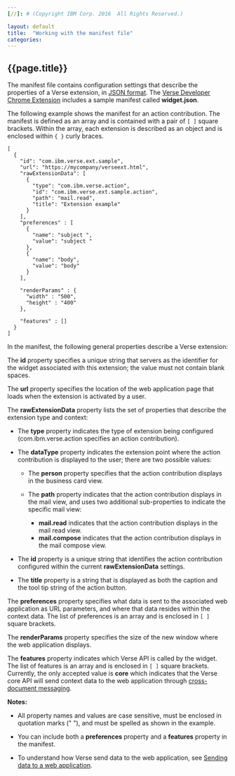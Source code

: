 ```yaml
---
[//]: # (Copyright IBM Corp. 2016  All Rights Reserved.)

layout: default
title:  "Working with the manifest file"
categories:
---
```


## {{page.title}}  


The manifest file contains configuration settings that describe the properties of a Verse extension, in [JSON format][2]. The [Verse Developer Chrome Extension][1] includes a sample manifest called __widget.json__.

The following example shows the manifest for an action contribution. The manifest is defined as an array and is contained with a pair of `[ ]` square brackets. Within the array, each extension is described as an object and is enclosed within `{ }` curly braces.

```
[
  {
    "id": "com.ibm.verse.ext.sample",
    "url": "https://mycompany/verseext.html",
    "rawExtensionData": [
      {
        "type": "com.ibm.verse.action",
        "id": "com.ibm.verse.ext.sample.action",
        "path": "mail.read",
        "title": "Extension example"
      }
    ],
    "preferences" : [
      {
        "name": "subject ",
        "value": "subject "
      },
      {
        "name": "body",
        "value": "body"
      }
    ],

    "renderParams" : {
      "width" : "500",
      "height" : "400"
    },

    "features" : []
  }
]
```

In the manifest, the following general properties describe a Verse extension:

The __id__ property specifies a unique string that servers as the identifier for the widget associated with this extension; the value must not contain blank spaces.

The __url__ property specifies the location of the web application page that loads when the extension is activated by a user.

The __rawExtensionData__ property lists the set of properties that describe the extension type and context:

* The __type__ property indicates the type of extension being configured (com.ibm.verse.action specifies an action contribution).

* The __dataType__ property indicates the extension point where the action contribution is displayed to the user; there are two possible values:

    * The __person__ property specifies that the action contribution displays in the business card view.

    * The __path__ property indicates that the action contribution displays in the mail view, and uses two additional sub-properties to indicate the specific mail view:
        * __mail.read__ indicates that the action contribution displays in the mail read view.
        * __mail.compose__ indicates that the action contribution displays in the mail compose view.

* The __id__ property is a unique string that identifies the action contribution configured within the current __rawExtensionData__ settings.

* The __title__ property is a string that is displayed as both the caption and the tool tip string of the action button.

The __preferences__ property specifies what data is sent to the associated web application as URL parameters, and where that data resides within the context data. The list of preferences is an array and is enclosed in `[ ]` square brackets.

The __renderParams__ property specifies the size of the new window where the web application displays.

The __features__ property indicates which Verse API is called by the widget. The list of features is an array and is enclosed in `[ ]` square brackets. Currently, the only accepted value is __core__ which indicates that the Verse core API will send context data to the web application through [cross-document messaging][5].

__Notes:__

* All property names and values are case sensitive, must be enclosed in quotation marks (" "), and must be spelled as shown in the example.
* You can include both a __preferences__ property and a __features__ property in the manifest.

* To understand how Verse send data to the web application, see [Sending data to a web application][4].


[1]: {{site.verse-developer-chrome-ext}}
[2]: http://json.org
[3]: {{site.baseurl}}/tutorials/ext-action-contribution.html
[4]: {{site.baseurl}}/tutorials/ext-send-data-to-app.html
[5]: https://html.spec.whatwg.org/multipage/comms.html#web-messaging
